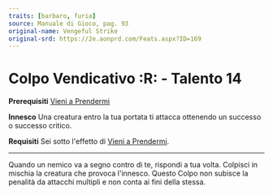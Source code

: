 ```yaml
---
traits: [barbaro, furia]
source: Manuale di Gioco, pag. 93
original-name: Vengeful Strike
original-srd: https://2e.aonprd.com/Feats.aspx?ID=169
---
```


# Colpo Vendicativo :R: - Talento 14

**Prerequisiti** [Vieni a Prendermi](/talenti/barbaro/vieni-a-prendermi)

**Innesco** Una creatura entro la tua portata ti attacca ottenendo un successo o
successo critico.

**Requisiti** Sei sotto l'effetto di
[Vieni a Prendermi](/talenti/barbaro/vieni-a-prendermi).

---

Quando un nemico va a segno contro di te, rispondi a tua volta. Colpisci in
mischia la creatura che provoca l'innesco. Questo Colpo non subisce la penalità
da attacchi multipli e non conta ai fini della stessa.

